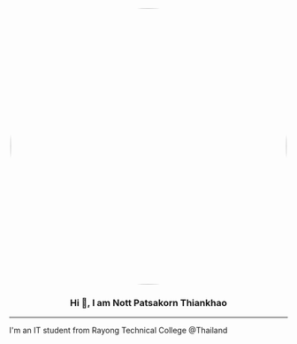 <div align="center">
  <img src="https://media.giphy.com/media/v1.Y2lkPTc5MGI3NjExM21kejd5N210a29ibnI4ajc3czZ6NGVyOWlzYnM0cXM1cGx0dzZ2YiZlcD12MV9pbnRlcm5hbF9naWZfYnlfaWQmY3Q9Zw/L8K62iTDkzGX6/giphy.gif" style="width: 500px; border-radius: 100%" />
  <h3>Hi 👋, I am Nott Patsakorn Thiankhao</h1>
  <hr />
</div>
<p>I'm an IT student from Rayong Technical College @Thailand</p>


<!--
**NoTsuCoding/NoTsuCoding** is a ✨ _special_ ✨ repository because its `README.md` (this file) appears on your GitHub profile.

Here are some ideas to get you started:

- 🔭 I’m currently working on ...
- 🌱 I’m currently learning ...
- 👯 I’m looking to collaborate on ...
- 🤔 I’m looking for help with ...
- 💬 Ask me about ...
- 📫 How to reach me: ...
- 😄 Pronouns: ...
- ⚡ Fun fact: ...
-->
